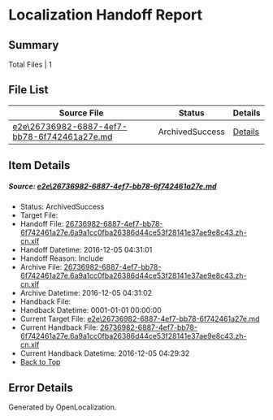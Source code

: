 # <a name='report-top'></a> Localization Handoff Report

## Summary
 Total Files | 1

## File List
 Source File | Status | Details 
 ----------- | ------ | ------- 
 [e2e\26736982-6887-4ef7-bb78-6f742461a27e.md](https://github.com/OpenLocalizationTestOrg/ol-test0/blob/79ef64957dfe83afc6c14b138ebf0d48136e4035/e2e/26736982-6887-4ef7-bb78-6f742461a27e.md) | ArchivedSuccess | [Details](#6df85223784e46396254b38b3a774f9871f1b42f3)

## Item Details
##### <a name='6df85223784e46396254b38b3a774f9871f1b42f3'></a> Source: [e2e\26736982-6887-4ef7-bb78-6f742461a27e.md](https://github.com/OpenLocalizationTestOrg/ol-test0/blob/79ef64957dfe83afc6c14b138ebf0d48136e4035/e2e/26736982-6887-4ef7-bb78-6f742461a27e.md)
* Status: ArchivedSuccess
* Target File: 
* Handoff File: [26736982-6887-4ef7-bb78-6f742461a27e.6a9a1cc0fba26386d44ce53f28141e37ae9e8c43.zh-cn.xlf](https://github.com/OpenLocalizationTestOrg/ol-test0-handoff/blob/01ac40fecd161f670d732c98551ec2fce78cb6f1/ol-handoff/OpenLocalizationTestOrg/ol-test0-zhcn/shujia/ht/26736982-6887-4ef7-bb78-6f742461a27e.6a9a1cc0fba26386d44ce53f28141e37ae9e8c43.zh-cn.xlf)
* Handoff Datetime: 2016-12-05 04:31:01
* Handoff Reason: Include
* Archive File: [26736982-6887-4ef7-bb78-6f742461a27e.6a9a1cc0fba26386d44ce53f28141e37ae9e8c43.zh-cn.xlf](https://github.com/OpenLocalizationTestOrg/ol-test0-handoff/blob/d8d77c57e6d301f9301a03323a35f6927e80f7fd/ol-archive/OpenLocalizationTestOrg/ol-test0-zhcn/shujia/ht/26736982-6887-4ef7-bb78-6f742461a27e.6a9a1cc0fba26386d44ce53f28141e37ae9e8c43.zh-cn.xlf)
* Archive Datetime: 2016-12-05 04:31:02
* Handback File: 
* Handback Datetime: 0001-01-01 00:00:00
* Current Target File: [e2e\26736982-6887-4ef7-bb78-6f742461a27e.md](https://github.com/OpenLocalizationTestOrg/ol-test0-zhcn/blob/809475f8fcf838a9bc17874495ab5012f22c5a08/e2e/26736982-6887-4ef7-bb78-6f742461a27e.md)
* Current Handback File: [26736982-6887-4ef7-bb78-6f742461a27e.6a9a1cc0fba26386d44ce53f28141e37ae9e8c43.zh-cn.xlf](https://github.com/OpenLocalizationTestOrg/ol-test0-handback/blob/3fbadf09a1226e05b11e78c8f5344afbe60135d7/ol-handback/OpenLocalizationTestOrg/ol-test0-zhcn/shujia/ht/26736982-6887-4ef7-bb78-6f742461a27e.6a9a1cc0fba26386d44ce53f28141e37ae9e8c43.zh-cn.xlf)
* Current Handback Datetime: 2016-12-05 04:29:32
* [Back to Top](#report-top)


## Error Details

Generated by OpenLocalization.
